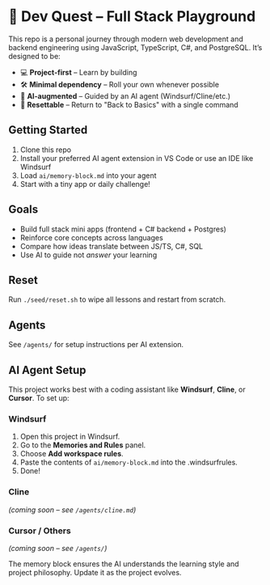 # 🧠 Dev Quest – Full Stack Playground

This repo is a personal journey through modern web development and backend engineering using JavaScript, TypeScript, C#, and PostgreSQL. It’s designed to be:

- 💻 **Project-first** – Learn by building
- 🛠️ **Minimal dependency** – Roll your own whenever possible
- 🧠 **AI-augmented** – Guided by an AI agent (Windsurf/Cline/etc.)
- 🔄 **Resettable** – Return to "Back to Basics" with a single command

## Getting Started

1. Clone this repo
2. Install your preferred AI agent extension in VS Code or use an IDE like Windsurf
3. Load `ai/memory-block.md` into your agent
4. Start with a tiny app or daily challenge!

## Goals

- Build full stack mini apps (frontend + C# backend + Postgres)
- Reinforce core concepts across languages
- Compare how ideas translate between JS/TS, C#, SQL
- Use AI to guide not _answer_ your learning

## Reset

Run `./seed/reset.sh` to wipe all lessons and restart from scratch.

## Agents

See `/agents/` for setup instructions per AI extension.

## AI Agent Setup

This project works best with a coding assistant like **Windsurf**, **Cline**, or **Cursor**. To set up:

### Windsurf

1. Open this project in Windsurf.
2. Go to the **Memories and Rules** panel.
3. Choose **Add workspace rules**.
4. Paste the contents of `ai/memory-block.md` into the .windsurfrules.
5. Done!

### Cline

_(coming soon – see `/agents/cline.md`)_

### Cursor / Others

_(coming soon – see `/agents/`)_

The memory block ensures the AI understands the learning style and project philosophy. Update it as the project evolves.
